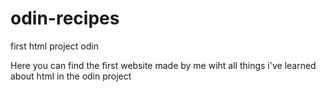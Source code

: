# odin-recipes
 first html project odin

Here you can find the first website made by me wiht all things i've learned about html in the odin project 
